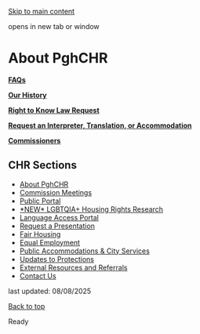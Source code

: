 [Skip to main content](https://www.pittsburghpa.gov/City-Government/Boards-Authorities-Commissions/List-of-Boards-Authorities-Commissions/Commission-on-Human-Relations/About-PghCHR#main-content)

opens in new tab or window

# About PghCHR

[**FAQs**](https://www.pittsburghpa.gov/City-Government/Boards-Authorities-Commissions/List-of-Boards-Authorities-Commissions/Commission-on-Human-Relations/About-PghCHR/FAQs)

[**Our History**](https://www.pittsburghpa.gov/City-Government/Boards-Authorities-Commissions/List-of-Boards-Authorities-Commissions/Commission-on-Human-Relations/About-PghCHR/History-Archive)

[**Right to Know Law Request**](https://www.pittsburghpa.gov/City-Government/Boards-Authorities-Commissions/List-of-Boards-Authorities-Commissions/Commission-on-Human-Relations/About-PghCHR/Right-to-Know-Law-Request)

[**Request an Interpreter, Translation, or Accommodation**](https://www.pittsburghpa.gov/City-Government/Boards-Authorities-Commissions/List-of-Boards-Authorities-Commissions/Commission-on-Human-Relations/About-PghCHR/Request-an-Interpreter-Translation-or-Accommodation)

[**Commissioners**](https://www.pittsburghpa.gov/City-Government/Boards-Authorities-Commissions/List-of-Boards-Authorities-Commissions/Commission-on-Human-Relations/About-PghCHR/Commissioners)

## CHR Sections

- [About PghCHR](https://www.pittsburghpa.gov/City-Government/Boards-Authorities-Commissions/List-of-Boards-Authorities-Commissions/Commission-on-Human-Relations/About-PghCHR)
- [Commission Meetings](https://www.pittsburghpa.gov/City-Government/Boards-Authorities-Commissions/List-of-Boards-Authorities-Commissions/Commission-on-Human-Relations/Commission-Meetings)
- [Public Portal](https://www.pittsburghpa.gov/City-Government/Boards-Authorities-Commissions/List-of-Boards-Authorities-Commissions/Commission-on-Human-Relations/Public-Portal)
- [\*NEW\* LGBTQIA+ Housing Rights Research](https://www.pittsburghpa.gov/City-Government/Boards-Authorities-Commissions/List-of-Boards-Authorities-Commissions/Commission-on-Human-Relations/LGBTQIA-Housing-Rights-Research)
- [Language Access Portal](https://www.pittsburghpa.gov/City-Government/Boards-Authorities-Commissions/List-of-Boards-Authorities-Commissions/Commission-on-Human-Relations/Language-Access-Portal)
- [Request a Presentation](https://www.pittsburghpa.gov/City-Government/Boards-Authorities-Commissions/List-of-Boards-Authorities-Commissions/Commission-on-Human-Relations/Request-a-Presentation)
- [Fair Housing](https://www.pittsburghpa.gov/City-Government/Boards-Authorities-Commissions/List-of-Boards-Authorities-Commissions/Commission-on-Human-Relations/Fair-Housing)
- [Equal Employment](https://www.pittsburghpa.gov/City-Government/Boards-Authorities-Commissions/List-of-Boards-Authorities-Commissions/Commission-on-Human-Relations/Equal-Employment)
- [Public Accommodations & City Services](https://www.pittsburghpa.gov/$b9015858-988c-48a4-9473-7c1903df083e4$/City-Government/Boards-Authorities-Commissions/List-of-Boards-Authorities-Commissions/Commission-on-Human-Relations/Public-Accommodations-City-Services)
- [Updates to Protections](https://www.pittsburghpa.gov/City-Government/Boards-Authorities-Commissions/List-of-Boards-Authorities-Commissions/Commission-on-Human-Relations/Updates-to-Protections)
- [External Resources and Referrals](https://www.pittsburghpa.gov/City-Government/Boards-Authorities-Commissions/List-of-Boards-Authorities-Commissions/Commission-on-Human-Relations/External-Resources-and-Referrals)
- [Contact Us](https://www.pittsburghpa.gov/City-Government/Boards-Authorities-Commissions/List-of-Boards-Authorities-Commissions/Commission-on-Human-Relations/Contact-Us)

last updated: 08/08/2025

[Back to top](https://www.pittsburghpa.gov/City-Government/Boards-Authorities-Commissions/List-of-Boards-Authorities-Commissions/Commission-on-Human-Relations/About-PghCHR#body-top)

Ready
